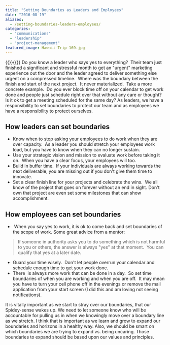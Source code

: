 ```yaml
---
title: "Setting Boundaries as Leaders and Employees"
date: "2016-08-19"
aliases:
  - /setting-boundaries-leaders-employees/
categories: 
  - "communications"
  - "leadership"
  - "project-management"
featured_image: Hawaii-Trip-169.jpg
---
```

{{<featuredimage>}}{{</featuredimage>}}
Do you know a leader who says yes to everything?  Their team just finished a significant and stressful month to get an "urgent" marketing experience out the door and the leader agreed to deliver something else urgent on a compressed timeline.  Where was the boundary between the finish and start of the next project.  It never materialized.  Take a more concrete example.  Do you ever block time off on your calendar to get work done and people just schedule right over that without any care or thought?  Is it ok to get a meeting scheduled for the same day? As leaders, we have a responsibility to set boundaries to protect our team and as employees we have a responsibility to protect ourselves.

## How leaders can set boundaries

- Know when to stop asking your employees to do work when they are over capacity.  As a leader you should stretch your employees work load, but you have to know when they can no longer sustain.
- Use your strategic vision and mission to evaluate work before taking it on.  When you have a clear focus, your employees will too.
- Build in buffer time.  If your individuals are always working towards the next deliverable, you are missing out if you don't give them time to innovate.
- Set a clear finish line for your projects and celebrate the wins.  We all know of the project that goes on forever without an end in sight. Don't own that project are even set some milestones that can show accomplishment.

## How employees can set boundaries

-  When you say yes to work, it is ok to come back and set boundaries of the scope of work. Some great advice from a mentor:

> If someone in authority asks you to do something which is not harmful to you or others, the answer is always "yes" at that moment.  You can qualify that yes at a later date.

- Guard your time wisely.  Don't let people overrun your calendar and schedule enough time to get your work done.
- There  is always more work that can be done in a day.  So set time boundaries of when you are working and when you are off.  It may mean you have to turn your cell phone off in the evenings or remove the mail application from your start screen (I did this and am loving not seeing notifications).

It is vitally important as we start to stray over our boundaries, that our Spidey-sense wakes up. We need to let someone know who will be accountable for pulling us in when we knowingly move over a boundary line as we stretch. I think that is important as we learn and grow to expand our boundaries and horizons in a healthy way. Also, we should be smart on which boundaries we are trying to expand vs. being uncaring. Those boundaries to expand should be based upon our values and principles.
